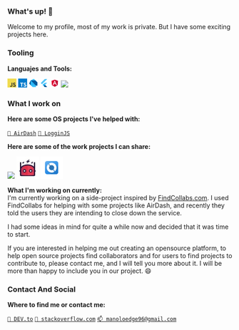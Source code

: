 ### What's up! 👋

Welcome to my profile, most of my work is private. But I have some exciting projects here.

### Tooling
**Languajes and Tools:**  

<code><img height="20" src="https://raw.githubusercontent.com/github/explore/80688e429a7d4ef2fca1e82350fe8e3517d3494d/topics/javascript/javascript.png"></code>
<code><img height="20" src="https://raw.githubusercontent.com/github/explore/80688e429a7d4ef2fca1e82350fe8e3517d3494d/topics/typescript/typescript.png"></code>
<code><img height="20" src="https://raw.githubusercontent.com/github/explore/80688e429a7d4ef2fca1e82350fe8e3517d3494d/topics/dart/dart.png"></code>
<code><img height="20" src="https://raw.githubusercontent.com/github/explore/cebd63002168a05a6a642f309227eefeccd92950/topics/flutter/flutter.png"></code>
<code><img height="20" src="https://raw.githubusercontent.com/github/explore/80688e429a7d4ef2fca1e82350fe8e3517d3494d/topics/angular/angular.png"></code>
<code><img height="20" src="https://api-platform.com/static/74e20e175f4d908bbc0f1e2af28d3d66/Logo_Circle%20webby%20blue.svg"></code>


### What I work on
**Here are some OS projects I've helped with:**  

[`📱 AirDash`](https://github.com/simonbengtsson/airdash) 
[`📝 LogginJS`](https://github.com/loggin-js/loggin-js)

**Here are some of the work projects I can share:**  

<a href="https://rec.barcelona/"><img height="50" src="https://rec.barcelona/wp-content/uploads/2018/03/Logo_1200_rec_moneda-600x240.png"></a>
<a href="https://www.linkedin.com/company/sindicatorobot-org/"><img height="50" src="https://github.com/nombrekeff/resources/blob/master/0.jpeg?raw=true"></a>
<a href="https://www.linkedin.com/company/chip-chap"><img height="50" src="https://github.com/nombrekeff/resources/blob/master/chip-chap.png?raw=true"></a>

**What I'm working on currently:**  
I'm currently working on a side-project inspired by [FindCollabs.com](https://findcollabs.com/). I used FindCollabs for helping with some projects like AirDash, and recently they told the users they are intending to close down the service. 

I had some ideas in mind for quite a while now and decided that it was time to start.

If you are interested in helping me out creating an opensource platform, to help open source projects find collaborators and for users to find projects to contribute to, please contact me, and I will tell you more about it. I will be more than happy to include you in our project. 😄



### Contact And Social
**Where to find me or contact me:**  

[`🔭 DEV.to`](https://dev.to/nombrekeff)
[`🔭 stackoverflow.com`](https://stackoverflow.com/users/5900163/keff)
[`📫 manoloedge96@gmail.com`](mailto:manoloedge96@gmail.com)



